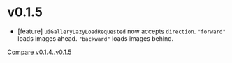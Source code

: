 # v0.1.5
* [feature] `uiGalleryLazyLoadRequested` now accepts `direction`. `"forward"` loads images ahead. `"backward"` loads images behind.

[Compare v0.1.4..v0.1.5](https://github.com/RentPath/gallery.js/compare/v0.1.4...v0.1.5)

